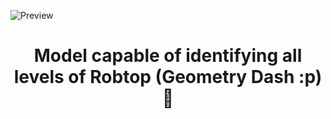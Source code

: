 ![Preview](static/logo.png) 
<div align="center">
  <h1>Model capable of identifying all levels of Robtop (Geometry Dash :p) 🤖</h1>
</div>
